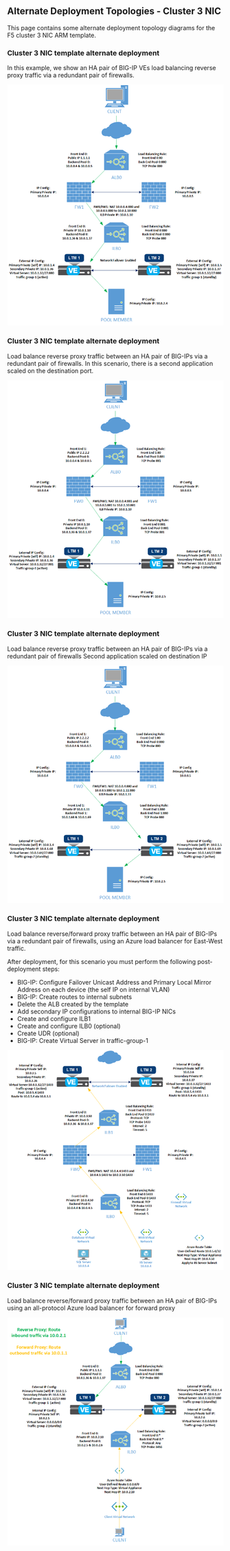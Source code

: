 ## Alternate Deployment Topologies - Cluster 3 NIC

This page contains some alternate deployment topology diagrams for the F5 cluster 3 NIC ARM template.

### Cluster 3 NIC template alternate deployment  
In this example, we show an HA pair of BIG-IP VEs load balancing reverse proxy traffic via a redundant pair of firewalls.

![Configuration Example alternate deployment 1](images/azure-cluster-3nic-alternate-diagram1.png)



### Cluster 3 NIC template alternate deployment
Load balance reverse proxy traffic between an HA pair of BIG-IPs via a redundant pair of firewalls. In this scenario, there is a second application scaled on the destination port.

![Configuration Example alternate deployment 2](images/azure-cluster-3nic-alternate-diagram2.png)


### Cluster 3 NIC template alternate deployment
Load balance reverse proxy traffic between an HA pair of BIG-IPs via a redundant pair of firewalls Second application scaled on destination IP

![Configuration Example alternate deployment 3](images/azure-cluster-3nic-alternate-diagram3.png)

### Cluster 3 NIC template alternate deployment

Load balance reverse/forward proxy traffic between an HA pair of BIG-IPs via a redundant pair of firewalls, using an Azure load balancer for East-West traffic.

After deployment, for this scenario you must perform the following post-deployment steps:

  - BIG-IP: Configure Failover Unicast Address and Primary Local Mirror Address on each device (the self IP on internal VLAN)  
  - BIG-IP: Create routes to internal subnets  
  - Delete the ALB created by the template  
  - Add secondary IP configurations to internal BIG-IP NICs  
  - Create and configure ILB1  
  - Create and configure ILB0 (optional)  
  - Create UDR (optional)  
  - BIG-IP: Create Virtual Server in traffic-group-1  

![Configuration Example alternate deployment 4](images/azure-cluster-3nic-alternate-diagram4.png)


### Cluster 3 NIC template alternate deployment
Load balance reverse/forward proxy traffic between an HA pair of BIG-IPs using an all-protocol Azure load balancer for forward proxy

![Configuration Example alternate deployment 5](images/azure-cluster-3nic-alternate-diagram5.png)




